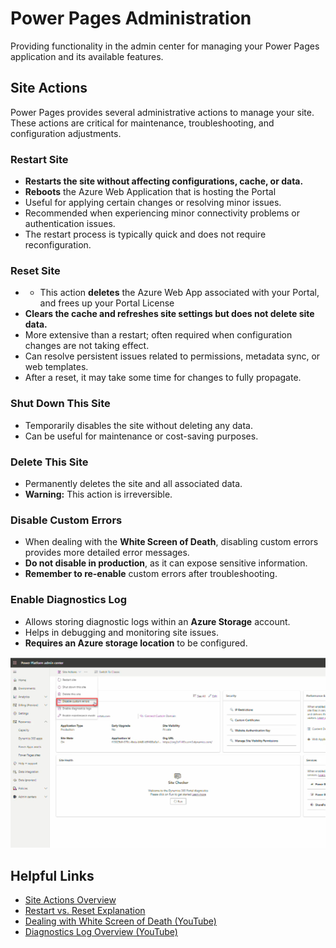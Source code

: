 # Power Pages Administration  
Providing functionality in the admin center for managing your Power Pages application and its available features.

## Site Actions  

Power Pages provides several administrative actions to manage your site. These actions are critical for maintenance, troubleshooting, and configuration adjustments.

### Restart Site  
- **Restarts the site without affecting configurations, cache, or data.**  
- **Reboots** the Azure Web Application that is hosting the Portal 
- Useful for applying certain changes or resolving minor issues.  
- Recommended when experiencing minor connectivity problems or authentication issues.  
- The restart process is typically quick and does not require reconfiguration.  

### Reset Site  
- - This action **deletes** the Azure Web App associated with your Portal, and frees up your Portal License
- **Clears the cache and refreshes site settings but does not delete site data.**  
- More extensive than a restart; often required when configuration changes are not taking effect.  
- Can resolve persistent issues related to permissions, metadata sync, or web templates.  
- After a reset, it may take some time for changes to fully propagate.  

### Shut Down This Site  
- Temporarily disables the site without deleting any data.  
- Can be useful for maintenance or cost-saving purposes.  

### Delete This Site  
- Permanently deletes the site and all associated data.  
- **Warning:** This action is irreversible.  

### Disable Custom Errors  
- When dealing with the **White Screen of Death**, disabling custom errors provides more detailed error messages.  
- **Do not disable in production**, as it can expose sensitive information.  
- **Remember to re-enable** custom errors after troubleshooting.  

### Enable Diagnostics Log  
- Allows storing diagnostic logs within an **Azure Storage** account.  
- Helps in debugging and monitoring site issues.  
- **Requires an Azure storage location** to be configured.  

![Power Pages Admin Center](image.png)  

## Helpful Links  

- [Site Actions Overview](https://learn.microsoft.com/en-us/power-pages/admin/admin-overview#site-actions)  
- [Restart vs. Reset Explanation](https://www.engineeredcode.com/blog/dynamics-365-portal-restart-vs-reset)  
- [Dealing with White Screen of Death (YouTube)](https://youtu.be/F8QxoyOIzAc)  
- [Diagnostics Log Overview (YouTube)](https://youtu.be/16-M4zTKbds)  
